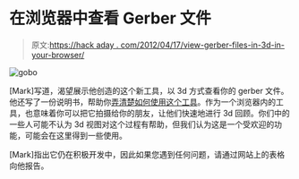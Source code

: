 # 在浏览器中查看 Gerber 文件

> 原文:[https://hack aday . com/2012/04/17/view-gerber-files-in-3d-in-your-browser/](https://hackaday.com/2012/04/17/view-gerber-files-in-3d-in-your-browser/)

![](../Images/90cf0c97b526ee9a38bbb1b57d1c4580.png "gobo")

[Mark]写道，渴望展示他创造的这个新工具，以 3d 方式查看你的 gerber 文件。他还写了一份说明书，帮助你[弄清楚如何使用这个工具](http://www.instructables.com/id/View-Your-PCB-Design-in-3D-Online-for-Free/)。作为一个浏览器内的工具，也意味着你可以把它拍摄给你的朋友，让他们快速地进行 3d 回顾。你们中的一些人可能不认为 3d 视图对这个过程有帮助，但我们认为这是一个受欢迎的功能，可能会在这里得到一些使用。

[Mark]指出它仍在积极开发中，因此如果您遇到任何问题，请通过网站上的表格向他报告。